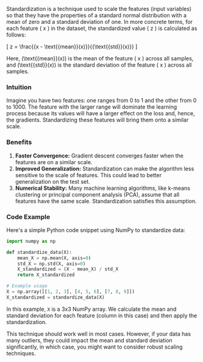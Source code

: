 Standardization is a technique used to scale the features (input variables) so that they have the properties of a standard normal distribution with a mean of zero and a standard deviation of one. In more concrete terms, for each feature \( x \) in the dataset, the standardized value \( z \) is calculated as follows:

\[
z = \frac{{x - \text{{mean}}(x)}}{{\text{{std}}(x)}}
\]

Here, \(\text{{mean}}(x)\) is the mean of the feature \( x \) across all samples, and \(\text{{std}}(x)\) is the standard deviation of the feature \( x \) across all samples.

### Intuition

Imagine you have two features: one ranges from 0 to 1 and the other from 0 to 1000. The feature with the larger range will dominate the learning process because its values will have a larger effect on the loss and, hence, the gradients. Standardizing these features will bring them onto a similar scale.

### Benefits

1. **Faster Convergence:** Gradient descent converges faster when the features are on a similar scale.
2. **Improved Generalization:** Standardization can make the algorithm less sensitive to the scale of features. This could lead to better generalization on the test set.
3. **Numerical Stability:** Many machine learning algorithms, like k-means clustering or principal component analysis (PCA), assume that all features have the same scale. Standardization satisfies this assumption.

### Code Example

Here's a simple Python code snippet using NumPy to standardize data:

```python
import numpy as np

def standardize_data(X):
    mean_X = np.mean(X, axis=0)
    std_X = np.std(X, axis=0)
    X_standardized = (X - mean_X) / std_X
    return X_standardized

# Example usage
X = np.array([[1, 2, 3], [4, 5, 6], [7, 8, 9]])
X_standardized = standardize_data(X)
```

In this example, `X` is a 3x3 NumPy array. We calculate the mean and standard deviation for each feature (column in this case) and then apply the standardization.

This technique should work well in most cases. However, if your data has many outliers, they could impact the mean and standard deviation significantly, in which case, you might want to consider robust scaling techniques.